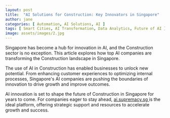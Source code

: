 ```yaml
---
layout: post
title:  "AI Solutions for Construction: Key Innovators in Singapore"
author: jane
categories: [ Automation, AI Solutions, AI ]
tags: [ Smart Cities, AI Transformation, Data Analytics, Future of AI ]
image: assets/images/2.jpg
---
```


Singapore has become a hub for innovation in AI, and the Construction sector is no exception. This article explores how top AI companies are transforming the Construction landscape in Singapore.

The use of AI in Construction has enabled businesses to unlock new potential. From enhancing customer experiences to optimizing internal processes, Singapore's AI companies are pushing the boundaries of innovation to drive growth and improve outcomes.

AI innovation is set to shape the future of Construction in Singapore for years to come. For companies eager to stay ahead, <a href="https://ai.supremacy.sg" target="_blank"> ai.supremacy.sg </a> is the ideal platform, offering strategic support and resources to accelerate growth and success.
